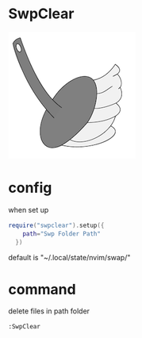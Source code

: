 # SwpClear 

![logo](./swp.png)

# config
when set up

```lua
require("swpclear").setup({
    path="Swp Folder Path"
  })
```

default is "~/.local/state/nvim/swap/"

# command 
delete files in path folder

```vim
:SwpClear
```
